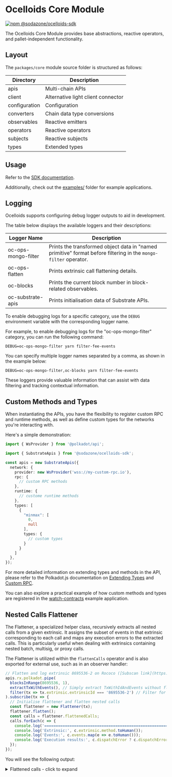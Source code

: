 # Ocelloids Core Module

<a href="https://www.npmjs.com/package/@sodazone/ocelloids-sdk">
  <img 
    src="https://img.shields.io/npm/v/@sodazone/ocelloids-sdk?color=69D2E7&labelColor=69D2E7&logo=npm&logoColor=333333"
    alt="npm @sodazone/ocelloids-sdk"
  />
</a>

The Ocelloids Core Module provides base abstractions, reactive operators, and pallet-independent functionality.

## Layout

The `packages/core` module source folder is structured as follows:

| Directory                    | Description                               |
|------------------------------|-------------------------------------------|
|  apis                        | Multi-chain APIs                          |
|  client                      | Alternative light client connector        |
|  configuration               | Configuration                             |
|  converters                  | Chain data type conversions               |
|  observables                 | Reactive emitters                         |
|  operators                   | Reactive operators                        |
|  subjects                    | Reactive subjects                         |
|  types                       | Extended types                            |

## Usage

Refer to the [SDK documentation](https://sodazone.github.io/ocelloids/).

Additionally, check out the [examples/](https://github.com/sodazone/ocelloids/tree/main/examples) folder for example applications.

## Logging

Ocelloids supports configuring debug logger outputs to aid in development.

The table below displays the available loggers and their descriptions:

| Logger Name | Description |
| ----------- | ----------- |
| oc-ops-mongo-filter | Prints the transformed object data in "named primitive" format before filtering in the `mongo-filter` operator. |
| oc-ops-flatten  | Prints extrinsic call flattening details. |
| oc-blocks | Prints the current block number in block-related observables. |
| oc-substrate-apis | Prints initialisation data of Substrate APIs. |

To enable debugging logs for a specific category, use the `DEBUG` environment variable with the corresponding logger name.

For example, to enable debugging logs for the "oc-ops-mongo-filter" category, you can run the following command:

```shell
DEBUG=oc-ops-mongo-filter yarn filter-fee-events
```

You can specify multiple logger names separated by a comma, as shown in the example below:

```shell
DEBUG=oc-ops-mongo-filter,oc-blocks yarn filter-fee-events
```

These loggers provide valuable information that can assist with data filtering and tracking contextual information.

## Custom Methods and Types

When instantiating the APIs, you have the flexibility to register custom RPC and runtime methods, as well as define custom types for the networks you're interacting with.

Here's a simple demonstration:

```typescript
import { WsProvider } from '@polkadot/api';

import { SubstrateApis } from '@sodazone/ocelloids-sdk';

const apis = new SubstrateApis({
  network: {
    provider: new WsProvider('wss://my-custom-rpc.io'),
    rpc: {
      // custom RPC methods
    },
    runtime: {
      // custome runtime methods
    },
    types: [
      {
        "minmax": [
          0,
          null
        ],
        types: {
          // custom types
        }
      }
    ]
  },
});
```

For more detailed information on extending types and methods in the API, please refer to the Polkadot.js documentation on [Extending Types](https://polkadot.js.org/docs/api/start/types.extend) and [Custom RPC](https://polkadot.js.org/docs/api/start/rpc.custom).

You can also explore a practical example of how custom methods and types are registered in the [watch-contracts](https://github.com/sodazone/ocelloids/tree/main/examples/watch-contracts) example application.

## Nested Calls Flattener

The Flattener, a specialized helper class, recursively extracts all nested calls from a given extrinsic. It assigns the subset of events in that extrinsic corresponding to each call and maps any execution errors to the extracted calls. This is particularly useful when dealing with extrinsics containing nested batch, multisig, or proxy calls.

The Flattener is utilized within the `flattenCalls` operator and is also exported for external use, such as in an observer handler:

```javascript
// Flatten and log extrinsic 8695536-2 on Rococo ([Subscan link](https://rococo.subscan.io/extrinsic/8695536-2))
apis.rx.polkadot.pipe(
  blocksInRange(8695536, 1),
  extractTxWithEvents(), // Simply extract TxWithIdAndEvents without flattening or filtering
  filter(tx => tx.extrinsic.extrinsicId === '8695536-2') // Filter for only the `forceBatch` extrinsic
).subscribe(tx => {
  // Initialise flattener and flatten nested calls
  const flattener = new Flattener(tx);
  flattener.flatten();
  const calls = flattener.flattenedCalls;
  calls.forEach(c => {
    console.log('==============================================================================');
    console.log('Extrinsic:', c.extrinsic.method.toHuman());
    console.log('Events:', c.events.map(e => e.toHuman()));
    console.log('Execution results:', c.dispatchError ? c.dispatchError.toHuman() : 'Success');
  });
});
```

You will see the following output:

<details>
<summary>Flattened calls - click to expand</summary>

```
============================
Extrinsic: {
  args: { calls: [ [Object], [Object], [Object] ] },
  method: 'forceBatch',
  section: 'utility'
}
Events: [
  {
    method: 'BatchCompleted',
    section: 'utility',
    index: '0x1801',
    data: {}
  },
  {
    method: 'Deposit',
    section: 'balances',
    index: '0x0407',
    data: {
      who: '5GEse7uuvXbkNFi6o8WeaL1S5omApVB4D9oFjEm7791BuLXW',
      amount: '121,680'
    }
  },
  {
    method: 'Deposit',
    section: 'balances',
    index: '0x0407',
    data: {
      who: '5Ef7wVYfsmCiCNfDzzFFt9zpz2tPgZ114s5NueMkVCjj7ZSQ',
      amount: '100,384,984'
    }
  },
  {
    method: 'TransactionFeePaid',
    section: 'transactionPayment',
    index: '0x2100',
    data: {
      who: '5GEse7uuvXbkNFi6o8WeaL1S5omApVB4D9oFjEm7791BuLXW',
      actualFee: '100,384,984',
      tip: '0'
    }
  },
  {
    method: 'ExtrinsicSuccess',
    section: 'system',
    index: '0x0000',
    data: { dispatchInfo: [Object] }
  }
]
Execution results: Success
============================
Extrinsic: {
  args: { remark: '0x540d0053ef00540d00ff0c00975e005e3800540d' },
  method: 'remark',
  section: 'system'
}
Events: [
  {
    method: 'ItemCompleted',
    section: 'utility',
    index: '0x1803',
    data: {}
  }
]
Execution results: Success
============================
Extrinsic: {
  args: { calls: [ [Object], [Object], [Object] ] },
  method: 'forceBatch',
  section: 'utility'
}
Events: [
  {
    method: 'BatchCompletedWithErrors',
    section: 'utility',
    index: '0x1802',
    data: {}
  },
  {
    method: 'ItemCompleted',
    section: 'utility',
    index: '0x1803',
    data: {}
  }
]
Execution results: Success
============================
Extrinsic: {
  args: {
    dest: { Id: '5FLPbcLRQBqU3UCaNJCDF4bGify3Eor2dj3f4kxJq3szgeC5' },
    value: '2,000,000,000,000'
  },
  method: 'transferKeepAlive',
  section: 'balances'
}
Events: [
  {
    method: 'Transfer',
    section: 'balances',
    index: '0x0402',
    data: {
      from: '5GEse7uuvXbkNFi6o8WeaL1S5omApVB4D9oFjEm7791BuLXW',
      to: '5FLPbcLRQBqU3UCaNJCDF4bGify3Eor2dj3f4kxJq3szgeC5',
      amount: '2,000,000,000,000'
    }
  },
  {
    method: 'ItemCompleted',
    section: 'utility',
    index: '0x1803',
    data: {}
  }
]
Execution results: Success
============================
Extrinsic: {
  args: {
    dest: { Id: '5GEse7uuvXbkNFi6o8WeaL1S5omApVB4D9oFjEm7791BuLXW' },
    value: '1,000,000,000,000,000,000,000'
  },
  method: 'transferKeepAlive',
  section: 'balances'
}
Events: [
  {
    method: 'ItemFailed',
    section: 'utility',
    index: '0x1804',
    data: { error: [Object] }
  }
]
Execution results: { Arithmetic: 'Underflow' }
============================
Extrinsic: {
  args: {
    dest: { Id: '5HKLQkkz5ifs43BRHmZKe5DevTYY1iRiNp6CPHkM8sv3ZXPb' },
    value: '3,000,000,000,000'
  },
  method: 'transferKeepAlive',
  section: 'balances'
}
Events: [
  {
    method: 'Transfer',
    section: 'balances',
    index: '0x0402',
    data: {
      from: '5GEse7uuvXbkNFi6o8WeaL1S5omApVB4D9oFjEm7791BuLXW',
      to: '5HKLQkkz5ifs43BRHmZKe5DevTYY1iRiNp6CPHkM8sv3ZXPb',
      amount: '3,000,000,000,000'
    }
  },
  {
    method: 'ItemCompleted',
    section: 'utility',
    index: '0x1803',
    data: {}
  }
]
Execution results: Success
============================
Extrinsic: {
  args: { remark: '0x90530053ef00905300ff0c00975e005e38009053' },
  method: 'remark',
  section: 'system'
}
Events: [
  {
    method: 'Withdraw',
    section: 'balances',
    index: '0x0408',
    data: {
      who: '5GEse7uuvXbkNFi6o8WeaL1S5omApVB4D9oFjEm7791BuLXW',
      amount: '100,506,664'
    }
  },
  {
    method: 'ItemCompleted',
    section: 'utility',
    index: '0x1803',
    data: {}
  }
]
Execution results: Success
```
</details>

